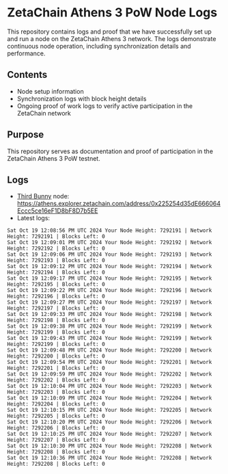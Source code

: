 # ZetaChain Athens 3 PoW Node Logs
This repository contains logs and proof that we have successfully set up and run a node on the ZetaChain Athens 3 network. The logs demonstrate continuous node operation, including synchronization details and performance.

## Contents
- Node setup information
- Synchronization logs with block height details
- Ongoing proof of work logs to verify active participation in the ZetaChain network

## Purpose
This repository serves as documentation and proof of participation in the ZetaChain Athens 3 PoW testnet.

## Logs

- [Third Bunny](https://thirdbunny.xyz/) node: https://athens.explorer.zetachain.com/address/0x225254d35dE666064Eccc5ce16eF1D8bF8D7b5EE
- Latest logs:
```
Sat Oct 19 12:08:56 PM UTC 2024 Your Node Height: 7292191 | Network Height: 7292191 | Blocks Left: 0
Sat Oct 19 12:09:01 PM UTC 2024 Your Node Height: 7292192 | Network Height: 7292192 | Blocks Left: 0
Sat Oct 19 12:09:06 PM UTC 2024 Your Node Height: 7292193 | Network Height: 7292193 | Blocks Left: 0
Sat Oct 19 12:09:12 PM UTC 2024 Your Node Height: 7292194 | Network Height: 7292194 | Blocks Left: 0
Sat Oct 19 12:09:17 PM UTC 2024 Your Node Height: 7292195 | Network Height: 7292195 | Blocks Left: 0
Sat Oct 19 12:09:22 PM UTC 2024 Your Node Height: 7292196 | Network Height: 7292196 | Blocks Left: 0
Sat Oct 19 12:09:27 PM UTC 2024 Your Node Height: 7292197 | Network Height: 7292197 | Blocks Left: 0
Sat Oct 19 12:09:33 PM UTC 2024 Your Node Height: 7292198 | Network Height: 7292198 | Blocks Left: 0
Sat Oct 19 12:09:38 PM UTC 2024 Your Node Height: 7292199 | Network Height: 7292199 | Blocks Left: 0
Sat Oct 19 12:09:43 PM UTC 2024 Your Node Height: 7292199 | Network Height: 7292199 | Blocks Left: 0
Sat Oct 19 12:09:48 PM UTC 2024 Your Node Height: 7292200 | Network Height: 7292200 | Blocks Left: 0
Sat Oct 19 12:09:54 PM UTC 2024 Your Node Height: 7292201 | Network Height: 7292201 | Blocks Left: 0
Sat Oct 19 12:09:59 PM UTC 2024 Your Node Height: 7292202 | Network Height: 7292202 | Blocks Left: 0
Sat Oct 19 12:10:04 PM UTC 2024 Your Node Height: 7292203 | Network Height: 7292203 | Blocks Left: 0
Sat Oct 19 12:10:09 PM UTC 2024 Your Node Height: 7292204 | Network Height: 7292204 | Blocks Left: 0
Sat Oct 19 12:10:15 PM UTC 2024 Your Node Height: 7292205 | Network Height: 7292205 | Blocks Left: 0
Sat Oct 19 12:10:20 PM UTC 2024 Your Node Height: 7292206 | Network Height: 7292206 | Blocks Left: 0
Sat Oct 19 12:10:25 PM UTC 2024 Your Node Height: 7292207 | Network Height: 7292207 | Blocks Left: 0
Sat Oct 19 12:10:30 PM UTC 2024 Your Node Height: 7292208 | Network Height: 7292208 | Blocks Left: 0
Sat Oct 19 12:10:36 PM UTC 2024 Your Node Height: 7292208 | Network Height: 7292208 | Blocks Left: 0
```
